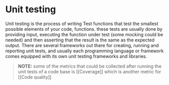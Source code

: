 # Unit testing
Unit testing is the process of writing Test functions that test the smallest possible elements of your code, functions. these tests are usually done by providing input, executing the function under test (some mocking could be needed) and then asserting that the result is the same as the expected output.
There are several frameworks out there for creating, running and reporting unit tests, and usually each programming language or framework comes equipped with its own unit testing frameworks and libraries.
>**NOTE:** some of the metrics that could be collected after running the unit tests of a code base is [[Coverage]] which is another metric for [[Code quality]] 